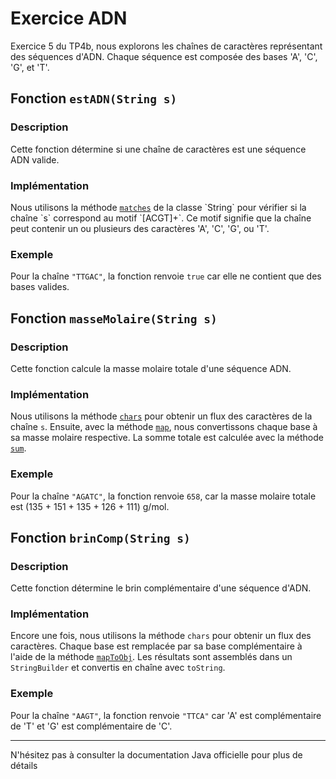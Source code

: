# Exercice ADN

Exercice 5 du TP4b, nous explorons les chaînes de caractères représentant des séquences d'ADN. Chaque séquence est composée des bases 'A', 'C', 'G', et 'T'. 

## Fonction `estADN(String s)`

### Description
Cette fonction détermine si une chaîne de caractères est une séquence ADN valide.

### Implémentation
Nous utilisons la méthode [`matches`](https://docs.oracle.com/en/java/javase/17/docs/api/java.base/java/lang/String.html#matches(java.lang.String)) de la classe `String` pour vérifier si la chaîne `s` correspond au motif `[ACGT]+`. Ce motif signifie que la chaîne peut contenir un ou plusieurs des caractères 'A', 'C', 'G', ou 'T'.

### Exemple
Pour la chaîne `"TTGAC"`, la fonction renvoie `true` car elle ne contient que des bases valides.

## Fonction `masseMolaire(String s)`

### Description
Cette fonction calcule la masse molaire totale d'une séquence ADN.

### Implémentation
Nous utilisons la méthode [`chars`](https://docs.oracle.com/en/java/javase/17/docs/api/java.base/java/lang/String.html#chars()) pour obtenir un flux des caractères de la chaîne `s`. Ensuite, avec la méthode [`map`](https://docs.oracle.com/en/java/javase/17/docs/api/java.base/java/util/stream/Stream.html#map(java.util.function.Function)), nous convertissons chaque base à sa masse molaire respective. La somme totale est calculée avec la méthode [`sum`](https://docs.oracle.com/en/java/javase/17/docs/api/java.base/java/util/stream/IntStream.html#sum()).

### Exemple
Pour la chaîne `"AGATC"`, la fonction renvoie `658`, car la masse molaire totale est (135 + 151 + 135 + 126 + 111) g/mol.

## Fonction `brinComp(String s)`

### Description
Cette fonction détermine le brin complémentaire d'une séquence d'ADN.

### Implémentation
Encore une fois, nous utilisons la méthode `chars` pour obtenir un flux des caractères. Chaque base est remplacée par sa base complémentaire à l'aide de la méthode [`mapToObj`](https://docs.oracle.com/en/java/javase/17/docs/api/java.base/java/util/stream/IntStream.html#mapToObj(java.util.function.IntFunction)). Les résultats sont assemblés dans un `StringBuilder` et convertis en chaîne avec `toString`.

### Exemple
Pour la chaîne `"AAGT"`, la fonction renvoie `"TTCA"` car 'A' est complémentaire de 'T' et 'G' est complémentaire de 'C'.

---

N'hésitez pas à consulter la documentation Java officielle pour plus de détails